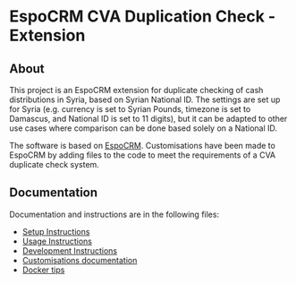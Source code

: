 # EspoCRM CVA Duplication Check - Extension

## About

This project is an EspoCRM extension for duplicate checking of cash distributions in Syria, based on Syrian National ID.
The settings are set up for Syria (e.g. currency is set to Syrian Pounds, timezone is set to Damascus, and National ID is set to 11 digits), but it can be adapted to other use cases where comparison can be done based solely on a National ID.

The software is based on [EspoCRM](https://www.espocrm.com/). Customisations have been made to EspoCRM by adding files to the code to meet the requirements of a CVA duplicate check system.

## Documentation

Documentation and instructions are in the following files:

- [Setup Instructions](https://github.com/IFRC-Secretariat/espocrm-cva-duplicate-check/blob/main/docs/01-setup.md)
- [Usage Instructions](https://github.com/IFRC-Secretariat/espocrm-cva-duplicate-check/blob/main/docs/02-usage.md)
- [Development Instructions](https://github.com/IFRC-Secretariat/espocrm-cva-duplicate-check/blob/main/docs/03-development.md)
- [Customisations documentation](https://github.com/IFRC-Secretariat/espocrm-cva-duplicate-check/blob/main/docs/04-customisations.md)
- [Docker tips](https://github.com/IFRC-Secretariat/espocrm-cva-duplicate-check/blob/main/docs/05-docker.md)